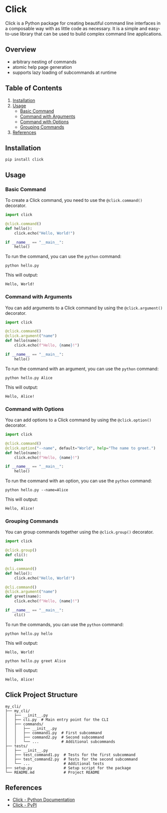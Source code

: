 # Click

Click is a Python package for creating beautiful command line interfaces in a composable way with as little code 
as necessary. It is a simple and easy-to-use library that can be used to build complex command line applications.

## Overview

- arbitrary nesting of commands
- atomic help page generation
- supports lazy loading of subcommands at runtime

## Table of Contents

1. [Installation](#installation)
2. [Usage](#usage)
    - [Basic Command](#basic-command)
    - [Command with Arguments](#command-with-arguments)
    - [Command with Options](#command-with-options)
    - [Grouping Commands](#grouping-commands)
3. [References](#references)

## Installation

```Shell
pip install click
```

## Usage

### Basic Command

To create a Click command, you need to use the `@click.command()` decorator.

```Python
import click

@click.command()
def hello():
    click.echo("Hello, World!")

if __name__ == "__main__":
    hello()
```

To run the command, you can use the `python` command:

```Shell
python hello.py
```

This will output:

```Shell
Hello, World!
```


### Command with Arguments

You can add arguments to a Click command by using the `@click.argument()` decorator.

```Python
import click

@click.command()
@click.argument("name")
def hello(name):
    click.echo(f"Hello, {name}!")

if __name__ == "__main__":
    hello()
```

To run the command with an argument, you can use the `python` command:

```Shell
python hello.py Alice
```

This will output:

```Shell
Hello, Alice!
```

### Command with Options

You can add options to a Click command by using the `@click.option()` decorator.

```Python
import click

@click.command()
@click.option("--name", default="World", help="The name to greet.")
def hello(name):
    click.echo(f"Hello, {name}!")

if __name__ == "__main__":
    hello()
```

To run the command with an option, you can use the `python` command:

```Shell
python hello.py --name=Alice
```

This will output:

```Shell
Hello, Alice!
```

### Grouping Commands

You can group commands together using the `@click.group()` decorator.

```Python
import click

@click.group()
def cli():
    pass

@cli.command()
def hello():
    click.echo("Hello, World!")

@cli.command()
@click.argument("name")
def greet(name):
    click.echo(f"Hello, {name}!")

if __name__ == "__main__":
    cli()
```

To run the commands, you can use the `python` command:

```Shell
python hello.py hello
```

This will output:

```Shell
Hello, World!
```

```Shell
python hello.py greet Alice
```

This will output:

```Shell
Hello, Alice!
```

## Click Project Structure

```text
my_cli/
├── my_cli/
│   ├── __init__.py
│   ├── cli.py  # Main entry point for the CLI
│   ├── commands/
│   │   ├── __init__.py
│   │   ├── command1.py  # First subcommand
│   │   ├── command2.py  # Second subcommand
│   │   └── ...          # Additional subcommands
├── tests/
│   ├── __init__.py
│   ├── test_command1.py  # Tests for the first subcommand
│   ├── test_command2.py  # Tests for the second subcommand
│   └── ...               # Additional tests
├── setup.py              # Setup script for the package
└── README.md             # Project README
```

## References

- [Click - Python Documentation](https://click.palletsprojects.com)
- [Click - PyPI](https://pypi.org/project/click/)
